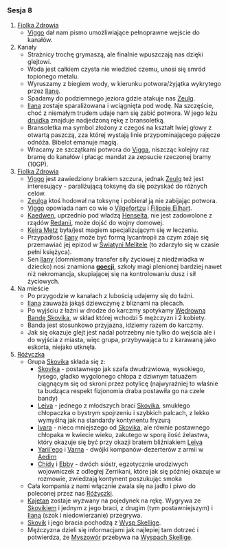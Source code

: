 ### Sesja 8
1. [Fiolka Zdrowia](#l_fiolka_zdrowia)
    - [Viggo](#p_viggo_regner) dał nam pismo umożliwiające pełnoprawne wejście do kanałów.
2. Kanały
    - Strażnicy trochę grymaszą, ale finalnie wpuszczają nas dzięki glejtowi.
    - Woda jest całkiem czysta nie wiedzieć czemu, unosi się smród topionego metalu.
    - Wyruszamy z biegiem wody, w kierunku potwora/żyjątka wykrytego przez [Ilanę](#g_ilana).
    - Spadamy do podziemnego jeziora gdzie atakuje nas [Zeulg](#b_zeulg).
    - [Ilana](#g_ilana) zostaje sparaliżowana i wciągnięta pod wodę. Na szczęście, choć z niemałym trudem udaje nam się zabić potwora. W jego leżu [druidka](#g_ilana) znajduje nadjedzoną rękę z bransoletką. 
    - Bransoletka ma symbol złożony z czegoś na kształt lwiej głowy z otwartą paszczą, zza której wystają linie przypominającego pajęcze odnóża. Bibelot emanuje magią.
    - Wracamy ze szczątkami potwora do [Vigga](#p_viggo_regner), niszcząc kolejny raz bramę do kanałów i płacąc mandat za zepsucie rzeczonej bramy (10GP).
3. [Fiolka Zdrowia](#l_fiolka_zdrowia)
    - [Viggo](#p_viggo_regner) jest zawiedziony brakiem szczura, jednak [Zeulg](#b_zeulg) też jest interesujący - paraliżującą toksynę da się pozyskać do różnych celów.
    - [Zeulga](#b_zeulg) ktoś hodował na toksynę i pobierał ją nie zabijając potwora.
    - [Viggo](#p_viggo_regner) opowiada nam co wie o [Vilgefortzu](#p_vilgefortz) i [Filippie Eilhart](#p_filippa_eilhart).
    - [Kaedwen](#l_kaedwen), uprzednio pod władzą [Henselta](#p_krol_henselt), nie jest zadowolone z rządów [Redanii](#l_redania), może dojść do wojny domowej.
    - [Keira Metz](#p_keira_metz) była/jest magiem specjalizującym się w leczeniu.
    - Przypadłość [Ilany](#g_ilana) może być formą lycantropii za czym zdaje się przemawiać jej epizod w [Świątyni Melitele](#l_smelitele) (to zdarzyło się w czasie pełni księżyca).
    - Sen [Ilany](#g_ilana) (domniemany transfer siły życiowej z niedźwiadka w dziecko) nosi znamiona [**goecji**](#r_goecja), szkoły magi plenionej bardziej nawet niż nekromancja, skupiającej się na kontrolowaniu dusz i sił życiowych.
4. Na mieście
    - Po przygodzie w kanałach z lubością udajemy się do łaźni.
    - [Ilana](#g_ilana) zauważa jakąś dziewczynę z bliznami na plecach.
    - Po wyjściu z łaźni w drodze do karczmy spotykamy [Wędrowną Bandę Skovika](#p_wedrowna_banda_skovika), w skład której wchodzi 5 mężczyzn i 2 kobiety.
    - Banda jest stosunkowo przyjazna, idziemy razem do karczmy.
    - Jak się okazuje glejt jest nadal potrzebny nie tylko do wejścia ale i do wyjścia z miasta, więc grupa, przybywająca tu z karawaną jako eskorta, niejako utknęła.
5. [Różyczka](#l_rozyczka)
    - Grupa [Skovika](#p_skovik) składa się z:
        - [Skovika](#p_skovik) - postawnego jak szafa dwudrzwiowa, wysokiego, łysego, gładko wygolonego chłopa z dziwnym tatuażem ciągnącym się od skroni przez potylicę (najwyraźniej to właśnie ta budząca respekt fizjonomia draba postawiła go na czele bandy)
        - [Leiva](#p_leiv) - jednego z młodszych braci [Skovika](#p_skovik), smukłego chłopaczka o bystrym spojrzeniu i szybkich palcach, z lekko wymyślną jak na standardy kontynentu fryzurą
        - [Ivara](#p_ivar) - nieco mniejszego od [Skovika](#p_skovik), ale równie postawnego chłopaka w kwiecie wieku, zakutego w sporą ilość żelastwa, który okazuje się być przy okazji bratem bliźniakiem [Leiva](#p_leiv)
        - [Yarii'ego](#p_yarii) i [Varna](#p_varn) - dwójki kompanów-dezerterów z armii w [Aedirn](#l_aedirn)
        - [Chidy](#p_chida) i [Ebby](#p_ebba) - dwóch sióstr, egzotycznie urodziwych wojowniczek z odległej Zerrikani, które jak się później okazuje w rozmowie, zwiedzają kontynent poszukując smoka
    - Cała kompania z nami włącznie zwala się na jadło i piwo do poleconej przez nas [Różyczki](#l_rozyczka).
    - [Kajetan](#g_kajetan) zostaje wyzwany na pojedynek na rękę. Wygrywa ze [Skovikiem](#p_skovik) i jednym z jego braci, z drugim (tym postawniejszym) i [Ilaną](#g_ilana) (szok i niedowierzanie) przegrywa.
    - [Skovik](#p_skovik) i jego bracia pochodzą z [Wysp Skellige](#l_wyspy_skellige). 
    - Mężczyzna dzieli się informacjami jak najlepiej tam dotrzeć i potwierdza, że [Myszowór](#p_myszowor) przebywa na [Wyspach Skellige](#l_wyspy_skellige).